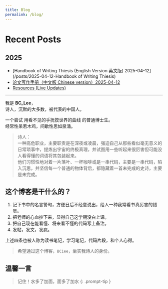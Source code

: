 ```yaml
---
title: Blog
permalink: /blog/
---
```



# Recent Posts

## 2025
- [Handbook of Writing Thiesis (English Version 英文版) 2025-04-12](/posts/2025-04-12-Handbook of Writing Thiesis)
- [论文写作手册（中文版 Chinese version）2025-04-12](/posts/2025-04-12-论文写作手册)
- [Resources (Live Updates)](/posts/resources)

---

我是 **BC_Lee**，  
诗人，沉默的大多数，被代表的中国人。  

一个尝试 用看不见的手抚摸世界的曲线 的普通博士生。  
经常性呆若木鸡，间歇性思如泉涌。

> 诗人：  
一种高危职业，主要职责是在深夜或凌晨，强迫自己从那些看似毫无意义的日常琐事中，提炼出宇宙的终极真理，并试图用一些听起来很厉害但可能没人看得懂的词语将其包装起来。  
他们习惯性地对着一片落叶、一杯咖啡或是一串代码，主要是一串代码，陷入沉思，并坚信每一个普通的物体背后，都隐藏着一首未完成的史诗，主要是未完成。  

## 这个博客是干什么的？

1. 记下书中的名言警句，方便日后不经意说出，给人一种我常看书真厉害的错觉。  
2. 把老师的心血抄下来，显得自己这学期没白上课。  
3. 把自己现在能看懂、将来看不懂的代码写上备注。  
4. 发帖，发文，发疯。  

上述四条也被人称为读书笔记，学习笔记，代码片段，和个人心得。

> 希望通过这个博客，`BC1ee`，坐实我诗人的身份。


## 温馨一言 

> 记住！水多了加面，面多了加水
{: .prompt-tip }


